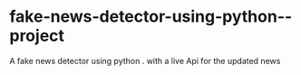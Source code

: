# fake-news-detector-using-python--project
A fake news detector using python .
with a live Api for the updated news
